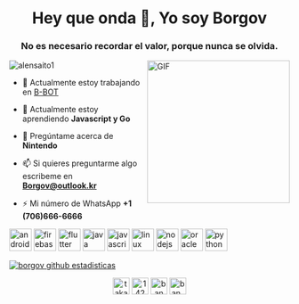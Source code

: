 
<h1 align="center">Hey que onda 👋, Yo soy Borgov</h1>
<h3 align="center">No es necesario recordar el valor, porque nunca se olvida.</h3>

<img align="right" alt="GIF" height="256px" src="https://media.giphy.com/media/4uBAYNY2MaDmARmfQc/giphy.gif" />

<p align="left"> <img src="https://komarev.com/ghpvc/?username=alensaito1" alt="alensaito1" /> </p>

- 🔭 Actualmente estoy trabajando en [B-BOT](https://github.com/KingBorgov/B-BOT)

- 🌱 Actualmente estoy aprendiendo **Javascript y Go**

- 💬 Pregúntame acerca de **Nintendo**

- 📫 Si quieres preguntarme algo escribeme en **Borgov@outlook.kr**

- ⚡ Mi número de WhatsApp **+1 (706)666-6666**

<p align="left"><img src="https://devicons.github.io/devicon/devicon.git/icons/android/android-original-wordmark.svg" alt="android" width="40" height="40"/> <img src="https://www.vectorlogo.zone/logos/firebase/firebase-icon.svg" alt="firebase" width="40" height="40"/> <img src="https://www.vectorlogo.zone/logos/flutterio/flutterio-icon.svg" alt="flutter" width="40" height="40"/> <img src="https://devicons.github.io/devicon/devicon.git/icons/java/java-original-wordmark.svg" alt="java" width="40" height="40"/> <img src="https://devicons.github.io/devicon/devicon.git/icons/javascript/javascript-original.svg" alt="javascript" width="40" height="40"/> <img src="https://devicons.github.io/devicon/devicon.git/icons/linux/linux-original.svg" alt="linux" width="40" height="40"/> <img src="https://devicons.github.io/devicon/devicon.git/icons/nodejs/nodejs-original-wordmark.svg" alt="nodejs" width="40" height="40"/> <img src="https://devicons.github.io/devicon/devicon.git/icons/oracle/oracle-original.svg" alt="oracle" width="40" height="40"/> <img src="https://devicons.github.io/devicon/devicon.git/icons/python/python-original.svg" alt="python" width="40" height="40"/></p>






[![ borgov github estadisticas](https://github-readme-stats.vercel.app/api?username=KingBorgov&show_icons=true&hide_border=true&hide=issues)](https://github.com/KingBorgov)


<whatsapp-button telefono="17066666666" dialcode="91" text="Hey there lets chat!" label="Start Chat"></whatsapp-button>




<p align="center">
<a href="https://twitter.com/KingBorgov" target="blank"><img align="center" src="https://cdn.jsdelivr.net/npm/simple-icons@3.0.1/icons/twitter.svg" alt="takahiroban" height="30" width="30" /></a>
<a href="https://stackoverflow.com/users/14752386" target="blank"><img align="center" src="https://cdn.jsdelivr.net/npm/simple-icons@3.0.1/icons/stackoverflow.svg" alt="14202014" height="30" width="30" /></a>
<a href="https://fb.com/KingBorgov" target="blank"><img align="center" src="https://cdn.jsdelivr.net/npm/simple-icons@3.0.1/icons/facebook.svg" alt="ban takahiro" height="30" width="30" /></a>
<a href="https://instagram.com/07.5.01" target="blank"><img align="center" src="https://cdn.jsdelivr.net/npm/simple-icons@3.0.1/icons/instagram.svg" alt="ban_takahiro_otaku" height="30" width="30" /></a>
</p>
